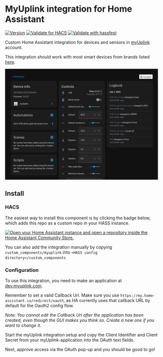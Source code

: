 # MyUplink integration for Home Assistant

[![Version](https://img.shields.io/github/v/release/jaroschek/home-assistant-myuplink?label=version)](https://github.com/jaroschek/home-assistant-myuplink/releases/latest)
[![Validate for HACS](https://github.com/jaroschek/home-assistant-myuplink/workflows/Validate%20for%20HACS/badge.svg)](https://github.com/jaroschek/home-assistant-myuplink/actions/workflows/hacs.yaml)
[![Validate with hassfest](https://github.com/jaroschek/home-assistant-myuplink/workflows/Validate%20with%20hassfest/badge.svg)](https://github.com/jaroschek/home-assistant-myuplink/actions/workflows/hassfest.yaml)

Custom Home Assistant integration for devices and sensors in [myUplink](https://myuplink.com/) account.

This integration should work with most smart devices from brands listed [here](https://myuplink.com/legal/works-with/en).

![example view](example-device-view.png)

## Install
### HACS
The easiest way to install this component is by clicking the badge below, which adds this repo as a custom repo in your HASS instance.

[![Open your Home Assistant instance and open a repository inside the Home Assistant Community Store.](https://my.home-assistant.io/badges/hacs_repository.svg)](https://my.home-assistant.io/redirect/hacs_repository/?category=Integration&owner=jaroschek&repository=home-assistant-myuplink)

You can also add the integration manually by copying `custom_components/myuplink` into `<HASS config directory>/custom_components`
### Configuration

To use this integration, you need to make an application at [dev.myuplink.com](https://dev.myuplink.com/). 

Remember to set a valid Callback Url. Make sure you use `https://my.home-assistant.io/redirect/oauth`, as HA currently uses that callback URL by default for the Oauth2 config flow.

_Note: You cannot edit the Callback Url after the application has been created, even though the GUI makes you think so. Create a new one if you want to change it._

Start the myUplink integration setup and copy the Client Identifier and Client Secret from your myUplink-application into the OAuth text fields.

Next, approve access via the OAuth pop-up and you should be good to go!
